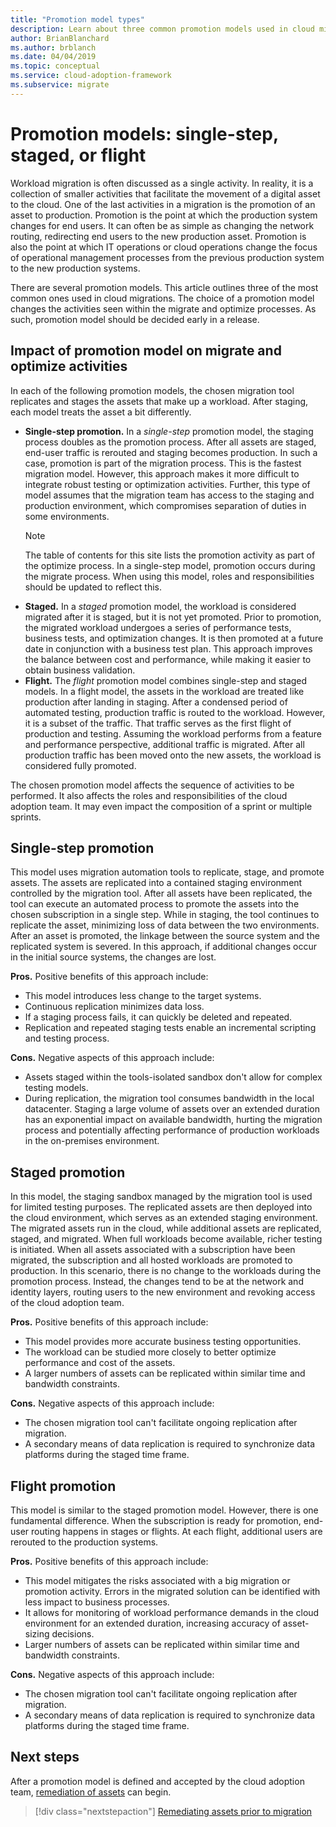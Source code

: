 ```yaml
---
title: "Promotion model types"
description: Learn about three common promotion models used in cloud migrations and how your choice of model affects activities seen within the migrate and optimize processes.
author: BrianBlanchard
ms.author: brblanch
ms.date: 04/04/2019
ms.topic: conceptual
ms.service: cloud-adoption-framework
ms.subservice: migrate
---
```


# Promotion models: single-step, staged, or flight

Workload migration is often discussed as a single activity. In reality, it is a collection of smaller activities that facilitate the movement of a digital asset to the cloud. One of the last activities in a migration is the promotion of an asset to production. Promotion is the point at which the production system changes for end users. It can often be as simple as changing the network routing, redirecting end users to the new production asset. Promotion is also the point at which IT operations or cloud operations change the focus of operational management processes from the previous production system to the new production systems.

There are several promotion models. This article outlines three of the most common ones used in cloud migrations. The choice of a promotion model changes the activities seen within the migrate and optimize processes. As such, promotion model should be decided early in a release.

## Impact of promotion model on migrate and optimize activities

In each of the following promotion models, the chosen migration tool replicates and stages the assets that make up a workload. After staging, each model treats the asset a bit differently.

- **Single-step promotion.** In a _single-step_ promotion model, the staging process doubles as the promotion process. After all assets are staged, end-user traffic is rerouted and staging becomes production. In such a case, promotion is part of the migration process. This is the fastest migration model. However, this approach makes it more difficult to integrate robust testing or optimization activities. Further, this type of model assumes that the migration team has access to the staging and production environment, which compromises separation of duties in some environments.
  > [!NOTE]
  > The table of contents for this site lists the promotion activity as part of the optimize process. In a single-step model, promotion occurs during the migrate process. When using this model, roles and responsibilities should be updated to reflect this.
- **Staged.** In a _staged_ promotion model, the workload is considered migrated after it is staged, but it is not yet promoted. Prior to promotion, the migrated workload undergoes a series of performance tests, business tests, and optimization changes. It is then promoted at a future date in conjunction with a business test plan. This approach improves the balance between cost and performance, while making it easier to obtain business validation.
- **Flight.** The _flight_ promotion model combines single-step and staged models. In a flight model, the assets in the workload are treated like production after landing in staging. After a condensed period of automated testing, production traffic is routed to the workload. However, it is a subset of the traffic. That traffic serves as the first flight of production and testing. Assuming the workload performs from a feature and performance perspective, additional traffic is migrated. After all production traffic has been moved onto the new assets, the workload is considered fully promoted.

The chosen promotion model affects the sequence of activities to be performed. It also affects the roles and responsibilities of the cloud adoption team. It may even impact the composition of a sprint or multiple sprints.

## Single-step promotion

This model uses migration automation tools to replicate, stage, and promote assets. The assets are replicated into a contained staging environment controlled by the migration tool. After all assets have been replicated, the tool can execute an automated process to promote the assets into the chosen subscription in a single step. While in staging, the tool continues to replicate the asset, minimizing loss of data between the two environments. After an asset is promoted, the linkage between the source system and the replicated system is severed. In this approach, if additional changes occur in the initial source systems, the changes are lost.

**Pros.** Positive benefits of this approach include:

- This model introduces less change to the target systems.
- Continuous replication minimizes data loss.
- If a staging process fails, it can quickly be deleted and repeated.
- Replication and repeated staging tests enable an incremental scripting and testing process.

**Cons.** Negative aspects of this approach include:

- Assets staged within the tools-isolated sandbox don't allow for complex testing models.
- During replication, the migration tool consumes bandwidth in the local datacenter. Staging a large volume of assets over an extended duration has an exponential impact on available bandwidth, hurting the migration process and potentially affecting performance of production workloads in the on-premises environment.

## Staged promotion

In this model, the staging sandbox managed by the migration tool is used for limited testing purposes. The replicated assets are then deployed into the cloud environment, which serves as an extended staging environment. The migrated assets run in the cloud, while additional assets are replicated, staged, and migrated. When full workloads become available, richer testing is initiated. When all assets associated with a subscription have been migrated, the subscription and all hosted workloads are promoted to production. In this scenario, there is no change to the workloads during the promotion process. Instead, the changes tend to be at the network and identity layers, routing users to the new environment and revoking access of the cloud adoption team.

**Pros.** Positive benefits of this approach include:

- This model provides more accurate business testing opportunities.
- The workload can be studied more closely to better optimize performance and cost of the assets.
- A larger numbers of assets can be replicated within similar time and bandwidth constraints.

**Cons.** Negative aspects of this approach include:

- The chosen migration tool can't facilitate ongoing replication after migration.
- A secondary means of data replication is required to synchronize data platforms during the staged time frame.

## Flight promotion

This model is similar to the staged promotion model. However, there is one fundamental difference. When the subscription is ready for promotion, end-user routing happens in stages or flights. At each flight, additional users are rerouted to the production systems.

**Pros.** Positive benefits of this approach include:

- This model mitigates the risks associated with a big migration or promotion activity. Errors in the migrated solution can be identified with less impact to business processes.
- It allows for monitoring of workload performance demands in the cloud environment for an extended duration, increasing accuracy of asset-sizing decisions.
- Larger numbers of assets can be replicated within similar time and bandwidth constraints.

**Cons.** Negative aspects of this approach include:

- The chosen migration tool can't facilitate ongoing replication after migration.
- A secondary means of data replication is required to synchronize data platforms during the staged time frame.

## Next steps

After a promotion model is defined and accepted by the cloud adoption team, [remediation of assets](./remediate.md) can begin.

> [!div class="nextstepaction"]
> [Remediating assets prior to migration](./remediate.md)
